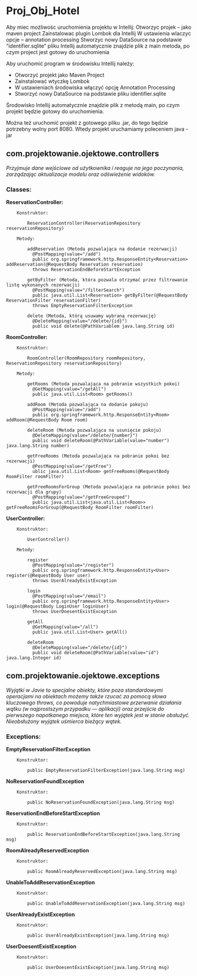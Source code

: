 # Proj_Obj_Hotel

Aby miec możliwośc uruchomienia projektu w Intellij:
	Otworzyc projek – jako maven project
	Zainstalowac plugin Lombok dla Intellij
	W ustawienia wlaczyc opcje – annotation processing
	Stworzyc nowy DataSource na podstawie “identifier.sqlite” pliku
Intellij automatycznie znajdzie plik z main metoda, po czym project jest gotowy do uruchomienia

Aby uruchomić program w środowisku Intellij należy:
	
* Otworzyć projekt jako Maven Project
* Zainstalować wtyczkę Lombok
* W ustawieniach środowiska włączyć opcję Annotation Processing
* Stworzyć nowy DataSource na podstawie pliku identifier.sqlite

Środowisko Intellij automatycznie znajdzie plik z metodą main, po czym projekt będzie gotowy do uruchomienia.

Można też uruchomić projekt z gotowego pliku .jar, do tego będzie potrzebny wolny port 8080.
Wtedy projekt uruchamiamy poleceniem java -jar <nazwa pliku>


## com.projektowanie.ojektowe.controllers

*Przyjmuje dane wejściowe od użytkownika i reaguje na jego poczynania, zarządzając aktualizacje modelu oraz odświeżenie widoków.*

### Classes:
**ReservationController:**

        Konstruktor: 
        
            ReservationController(ReservationRepository reservationRepository) 
        
        Metody:
        
            addReservation (Metoda pozwalająca na dodanie rezerwacji)
              @PostMapping(value="/add")
              public org.springframework.http.ResponseEntity<Reservation> addReservation(@RequestBody Reservation reservation)
              throws ReservationEndBeforeStartException
            
            getByFilter (Metoda, która pozwala otrzymać przez filtrowanie listę wykonanych rezerwacji)
              @PostMapping(value="/filterSearch")
              public java.util.List<Reservation> getByFilter(@RequestBody ReservationFilter reservationFilter)
              throws EmptyReservationFilterException
            
            delete (Metoda, którą usuwamy wybraną rezerwację)
              @DeleteMapping(value="/delete/{id}")
              public void delete(@PathVariablem java.lang.String id)


**RoomController:**  
        
        Konstruktor: 
            
            RoomController(RoomRepository roomRepository, ReservationRepository reservationRepository) 
        
        Metody:
            
            getRooms (Metoda pozwalająca na pobranie wszystkich pokoi)
              @GetMapping(value="/getAll")
              public java.util.List<Room> getRooms()
            
            addRoom (Metoda pozwalająca na dodanie pokoju)
              @PostMapping(value="/add")
              public org.springframework.http.ResponseEntity<Room> addRoom(@RequestBody Room room)
            
            deleteRoom (Metoda pozwalająca na usunięcie pokoju)
              @DeleteMapping(value="/delete/{number}")
              public void deleteRoom(@PathVariable(value="number") java.lang.String number)
            
            getFreeRooms (Metoda pozwalająca na pobranie pokoi bez rezerwacji)
              @PostMapping(value="/getFree")
              ublic java.util.List<Room> getFreeRooms(@RequestBody RoomFilter roomFilter)
            
            getFreeRoomsForGroup (Metoda pozwalająca na pobranie pokoi bez rezerwacji dla grupy)
              @PostMapping(value="/getFreeGrouped")
              public java.util.List<java.util.List<Room>> getFreeRoomsForGroup(@RequestBody RoomFilter roomFilter)

**UserController:**
        
        Konstruktor: 
            
            UserController() 
        
        Metody:
            
            register
              @PostMapping(value="/register")
              public org.springframework.http.ResponseEntity<User> register(@RequestBody User user)
              throws UserAlreadyExistException
            
            login
              @PostMapping(value="/email")
              public org.springframework.http.ResponseEntity<User> login(@RequestBody LoginUser loginUser)
              throws UserDoesentExistException
            
            getAll
              @GetMapping(value="/all")
              public java.util.List<User> getAll()
              
            deleteRoom
              @DeleteMapping(value="/delete/{id}")
              public void deleteRoom(@PathVariable(value="id") java.lang.Integer id)
              
              
## com.projektowanie.ojektowe.exceptions

*Wyjątki w Javie to specjalne obiekty, które poza standardowymi operacjami na obiektach możemy także rzucać za pomocą słowa kluczowego throws, co powoduje natychmiastowe przerwanie działania wątku (w najprostszym przypadku — aplikacji) oraz przejście do pierwszego napotkanego miejsca, które ten wyjątek jest w stanie obsłużyć. Nieobsłużony wyjątek uśmierca bieżący wątek.*

### Exceptions:
**EmptyReservationFilterException**

        Konstruktor: 
        
            public EmptyReservationFilterException(java.lang.String msg)
            
**NoReservationFoundException**

        Konstruktor: 
        
            public NoReservationFoundException(java.lang.String msg)
   
**ReservationEndBeforeStartException**

        Konstruktor: 
        
            public ReservationEndBeforeStartException(java.lang.String msg)
   
**RoomAlreadyReservedException**

        Konstruktor: 
        
            public RoomAlreadyReservedException(java.lang.String msg)
   
**UnableToAddReservationException**

        Konstruktor: 
        
            public UnableToAddReservationException(java.lang.String msg)
   
**UserAlreadyExistException**

        Konstruktor: 
        
            public UserAlreadyExistException(java.lang.String msg)
   
**UserDoesentExistException** 

        Konstruktor: 
        
            public UserDoesentExistException(java.lang.String msg)
 
